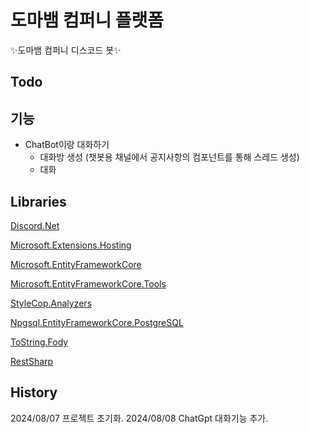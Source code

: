 ﻿# 도마뱀 컴퍼니 플랫폼

✨도마뱀 컴퍼니 디스코드 봇✨

## Todo

## 기능
 - ChatBot이랑 대화하기
	- 대화방 생성 (챗봇용 채널에서 공지사항의 컴포넌트를 통해 스레드 생성)
	- 대화

## Libraries
[Discord.Net](https://www.nuget.org/packages/Discord.Net)

[Microsoft.Extensions.Hosting](https://www.nuget.org/packages/Microsoft.Extensions.Hosting/8.0.0)

[Microsoft.EntityFrameworkCore](https://www.nuget.org/packages/Microsoft.EntityFrameworkCore/9.0.0-preview.6.24327.4)

[Microsoft.EntityFrameworkCore.Tools](https://www.nuget.org/packages/Microsoft.EntityFrameworkCore.Tools/8.0.7)

[StyleCop.Analyzers](https://www.nuget.org/packages/StyleCop.Analyzers/)

[Npgsql.EntityFrameworkCore.PostgreSQL](https://www.nuget.org/packages/Npgsql.EntityFrameworkCore.PostgreSQL/)

[ToString.Fody](https://www.nuget.org/packages/ToString.Fody/)

[RestSharp](https://www.nuget.org/packages/RestSharp)

## History
2024/08/07 프로젝트 초기화.
2024/08/08 ChatGpt 대화기능 추가.
